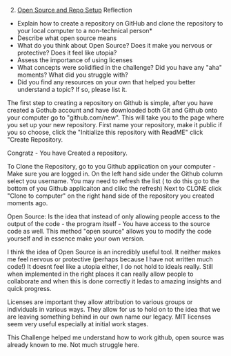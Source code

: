 2. [Open Source and Repo Setup](2_set_up_repo/readme.md) Reflection

* Explain how to create a repository on GitHub and clone the repository to your local computer to a non-technical person*
* Describe what open source means
* What do you think about Open Source? Does it make you nervous or protective? Does it feel like utopia?
* Assess the importance of using licenses
* What concepts were solidified in the challenge? Did you have any "aha" moments? What did you struggle with?
* Did you find any resources on your own that helped you better understand a topic? If so, please list it.

<!-- Add your reflection here. Remove the comment markers -->
The first step to creating a repository on Github is simple, after you have created a Gothub account and have downloaded both Git and Github onto your computer go to "github.com/new". 
This will take you to the page where you set up your new repository. 
First name your repository, make it public if you so choose, click the "Initialize this repository with ReadME"
click "Create Repository.

Congratz - You have Created a repository.

To Clone the Repository, go to you Github application on your computer - Make sure you are logged in.
On the left hand side under the Github column select you username.
You may need to refresh the list ( to do this go to the bottom of you Github applicaiton and clikc the refresh)
Next to CLONE click "Clone to computer" on the right hand side of the repository you created moments ago.

Open Source: Is the idea that instead of only allowing people access to the output of the code - the program itself - You have access to the source code as well. This method "open source" allows you to modify the code yourself and in essence make your own version.

I think the idea of Open Source is an incredibly useful tool. It neither makes me feel nervous or protective (perhaps because I have not written much code!) It doesnt feel like a utopia either, I do not hold to ideals really. Still when implemented in the right places it can really allow people to collaborate and when this is done correctly it ledas to amazing insights and quick progress.

Licenses are important they allow attribution to various groups or individuals in various ways. They allow for us to hold on to the idea that we are leaving something behind in our own name our legacy. MIT licenses seem very useful especially at initial work stages.

This Challenge helped me understand how to work github, open source was already known to me. Not much struggle here.
